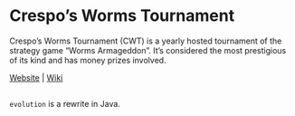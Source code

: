 # Crespo’s Worms Tournament

Crespo’s Worms Tournament (CWT) is a yearly hosted tournament of the strategy game “Worms Armageddon”. It’s considered the most prestigious of its kind and has money prizes involved.

[Website](www.cwtsite.com) | [Wiki](http://worms2d.info/Crespo%27s_Worms_Tournament)

##

`evolution` is a rewrite in Java.
